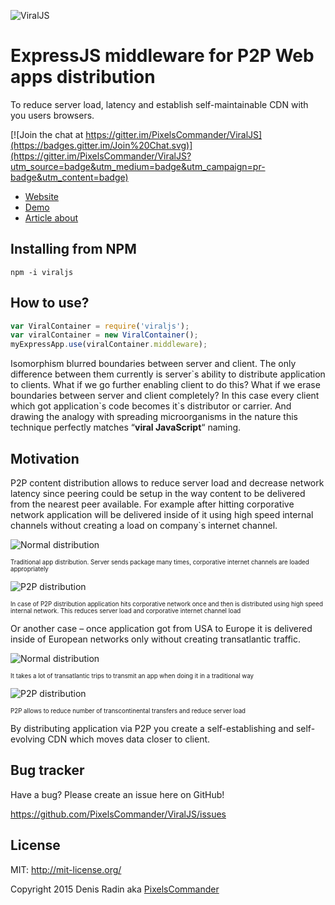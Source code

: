 ![ViralJS](https://github.com/PixelsCommander/ViralJS/blob/master/figures/logo-small.png?raw=true)

ExpressJS middleware for P2P Web apps distribution
==================================================
To reduce server load, latency and establish self-maintainable CDN with you users browsers.

[![Join the chat at https://gitter.im/PixelsCommander/ViralJS](https://badges.gitter.im/Join%20Chat.svg)](https://gitter.im/PixelsCommander/ViralJS?utm_source=badge&utm_medium=badge&utm_campaign=pr-badge&utm_content=badge)

- [Website](http://pixelscommander.github.io/Viral.JS/)
- [Demo](http://pixelscommander.com:3000)
- [Article about](http://pixelscommander.com/en/interactive-revolution/what-is-beyond-isomorphic/)

Installing from NPM
-------------------
`npm -i viraljs`

How to use?
-----------

```js
var ViralContainer = require('viraljs');
var viralContainer = new ViralContainer();
myExpressApp.use(viralContainer.middleware);
```

Isomorphism blurred boundaries between server and client. The only difference between them currently is server\`s ability to distribute application to clients. What if we go further enabling client to do this? What if we erase boundaries between server and client completely? In this case every client which got application\`s code becomes it`s distributor or carrier. And drawing the analogy with spreading microorganisms in the nature this technique perfectly matches “**viral JavaScript**“ naming.

Motivation
----------
P2P content distribution allows to reduce server load and decrease network latency since peering could be setup in the way content to be delivered from the nearest peer available. For example after hitting corporative network application will be delivered inside of it using high speed internal channels without creating a load on company`s internet channel.

![Normal distribution](https://github.com/PixelsCommander/ViralJS/blob/master/figures/normal_m.png?raw=true)

<sub><sup>Traditional app distribution. Server sends package many times, corporative internet channels are loaded appropriately</sup></sub>

![P2P distribution](https://github.com/PixelsCommander/ViralJS/blob/master/figures/p2p_m.png?raw=true)

<sub><sup>In case of P2P distribution application hits corporative network once and then is distributed using high speed internal network. This reduces server load and corporative internet channel load</sup></sub>

Or another case – once application got from USA to Europe it is delivered inside of European networks only without creating transatlantic traffic.

![Normal distribution](https://github.com/PixelsCommander/ViralJS/blob/master/figures/normal_world_m.png?raw=true)

<sub><sup>It takes a lot of transatlantic trips to transmit an app when doing it in a traditional way</sup></sub>

![P2P distribution](https://github.com/PixelsCommander/ViralJS/blob/master/figures/p2p_world_m.png?raw=true)

<sub><sup>P2P allows to reduce number of transcontinental transfers and reduce server load</sup></sub>

By distributing application via P2P you create a self-establishing and self-evolving CDN which moves data closer to client.

Bug tracker
-----------

Have a bug? Please create an issue here on GitHub!

https://github.com/PixelsCommander/ViralJS/issues

License
-------
MIT: http://mit-license.org/

Copyright 2015 Denis Radin aka [PixelsCommander](http://pixelscommander.com)
